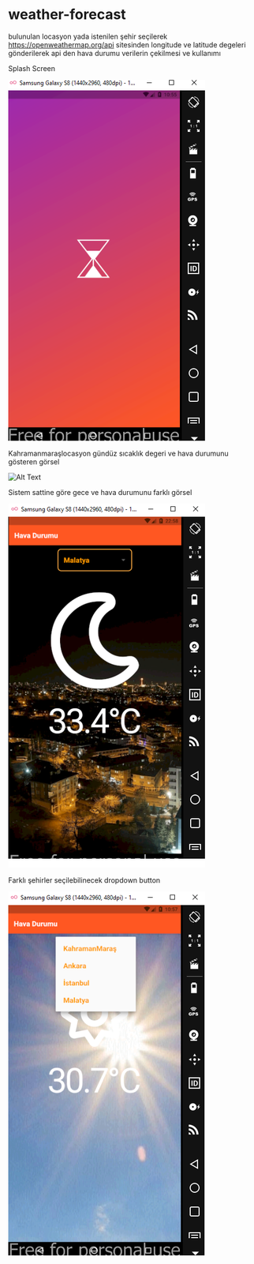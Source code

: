 # weather-forecast

bulunulan locasyon yada istenilen şehir seçilerek https://openweathermap.org/api sitesinden longitude ve latitude degeleri gönderilerek api den hava durumu verilerin çekilmesi ve kullanımı


Splash Screen

![Alt Text](https://github.com/Mehmeteminsahan/weather-forecast/blob/main/screenshot/splashscreen.png)

Kahramanmaraşlocasyon gündüz sıcaklık degeri ve hava durumunu gösteren görsel

![Alt Text](https://github.com/Mehmeteminsahan/weather-forecast/blob/main/screenshot/kahramanmaraşgunduz.png)


Sistem sattine göre gece ve hava durumunu farklı görsel

![Alt Text](https://github.com/Mehmeteminsahan/weather-forecast/blob/main/screenshot/gecemalatya.png)


Farklı şehirler seçilebilinecek dropdown button

![Alt Text](https://github.com/Mehmeteminsahan/weather-forecast/blob/main/screenshot/dropdownbutton.png)
